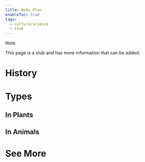 ```yaml
---
title: Body Plan
enableToc: true
tags:
  - culture/science
  - stub
---
```


> [!note]
> This page is a stub and has more information that can be added.

# History

# Types
## In Plants
## In Animals

# See More
